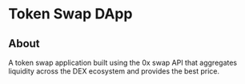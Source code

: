 # Token Swap DApp

## About

A token swap application built using the 0x swap API that aggregates liquidity across the DEX ecosystem and provides the best price.
